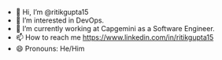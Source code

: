 - 👋 Hi, I’m @ritikgupta15
- 👀 I’m interested in DevOps.
- 🌱 I’m currently working at Capgemini as a Software Engineer.
- 📫 How to reach me https://www.linkedin.com/in/ritikgupta15
- 😄 Pronouns: He/Him

<!---
ritikgupta15/ritikgupta15 is a ✨ special ✨ repository because its `README.md` (this file) appears on your GitHub profile.
You can click the Preview link to take a look at your changes.
--->
